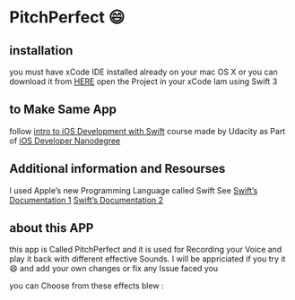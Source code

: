 # PitchPerfect :smile:

[](/ScreenShot/1.png)

## installation
you must have xCode IDE installed already on your mac OS X or you can download it from [HERE](https://developer.apple.com/xcode/)
open the Project in your xCode
Iam using Swift 3


## to Make Same App
follow [intro to iOS Development with Swift](https://www.udacity.com/course/intro-to-ios-app-development-with-swift--ud585) course made by Udacity as Part of [iOS Developer Nanodegree](https://www.udacity.com/course/ios-developer-nanodegree--nd003)

## Additional information and Resourses
I used Apple’s new Programming Language called Swift See [Swift’s Documentation 1](https://developer.apple.com/library/prerelease/content/documentation/Swift/Conceptual/Swift_Programming_Language/) [Swift’s Documentation 2](https://swift.org/documentation/)

## about this APP
this app is Called PitchPerfect and it is used for Recording your Voice and play it back with different effective Sounds.
I will be appriciated if you try it :smile: and add your own changes or fix any Issue faced you

you can Choose from these effects blew :
[](ScreenShot/3.png)